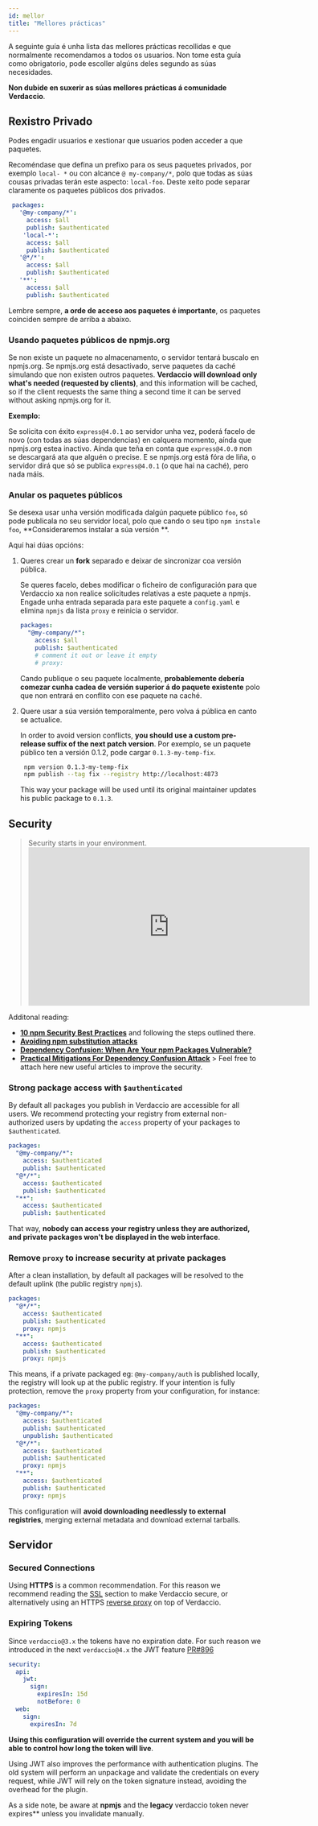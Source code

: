 ```yaml
---
id: mellor
title: "Mellores prácticas"
---
```


A seguinte guía é unha lista das mellores prácticas recollidas e que normalmente recomendamos a todos os usuarios. Non tome esta guía como obrigatorio, pode escoller algúns deles segundo as súas necesidades.

**Non dubide en suxerir as súas mellores prácticas á comunidade Verdaccio**.

## Rexistro Privado

Podes engadir usuarios e xestionar que usuarios poden acceder a que paquetes.

Recoméndase que defina un prefixo para os seus paquetes privados, por exemplo `local- *` ou con alcance `@ my-company/*`, polo que todas as súas cousas privadas terán este aspecto: `local-foo`. Deste xeito pode separar claramente os paquetes públicos dos privados.

```yaml
 packages:
   '@my-company/*':
     access: $all
     publish: $authenticated
    'local-*':
     access: $all
     publish: $authenticated
   '@*/*':
     access: $all
     publish: $authenticated
   '**':
     access: $all
     publish: $authenticated
```

Lembre sempre, **a orde de acceso aos paquetes é importante**, os paquetes coinciden sempre de arriba a abaixo.

### Usando paquetes públicos de npmjs.org

Se non existe un paquete no almacenamento, o servidor tentará buscalo en npmjs.org. Se npmjs.org está desactivado, serve paquetes da caché simulando que non existen outros paquetes. **Verdaccio will download only what's needed (requested by clients)**, and this information will be cached, so if the client requests the same thing a second time it can be served without asking npmjs.org for it.

**Exemplo:**

Se solicita con éxito `express@4.0.1` ao servidor unha vez, poderá facelo de novo (con todas as súas dependencias) en calquera momento, aínda que npmjs.org estea inactivo. Aínda que teña en conta que `express@4.0.0` non se descargará ata que alguén o precise. E se npmjs.org está fóra de liña, o servidor dirá que só se publica `express@4.0.1` (o que hai na caché), pero nada máis.

### Anular os paquetes públicos

Se desexa usar unha versión modificada dalgún paquete público `foo`, só pode publicala no seu servidor local, polo que cando o seu tipo `npm instale foo`, **Consideraremos instalar a súa versión **.

Aquí hai dúas opcións:

1. Queres crear un **fork** separado e deixar de sincronizar coa versión pública.

   Se queres facelo, debes modificar o ficheiro de configuración para que Verdaccio xa non realice solicitudes relativas a este paquete a npmjs. Engade unha entrada separada para este paquete a `config.yaml` e elimina `npmjs` da lista `proxy` e reinicia o servidor.

   ```yaml
   packages:
     "@my-company/*":
       access: $all
       publish: $authenticated
       # comment it out or leave it empty
       # proxy:
   ```

   Cando publique o seu paquete localmente, **probablemente debería comezar cunha cadea de versión superior á do paquete existente** polo que non entrará en conflito con ese paquete na caché.

2. Quere usar a súa versión temporalmente, pero volva á pública en canto se actualice.

   In order to avoid version conflicts, **you should use a custom pre-release suffix of the next patch version**. Por exemplo, se un paquete público ten a versión 0.1.2, pode cargar `0.1.3-my-temp-fix`.

   ```bash
    npm version 0.1.3-my-temp-fix
    npm publish --tag fix --registry http://localhost:4873
   ```

   This way your package will be used until its original maintainer updates his public package to `0.1.3`.

## Security

> Security starts in your environment. <iframe width="560" height="315" src="https://www.youtube.com/embed/qTRADSp3Hpo?enablejsapi=1" frameborder="0" allow="accelerometer; autoplay; encrypted-media; gyroscope; picture-in-picture" allowfullscreen mark="crwd-mark"></iframe>

Additonal reading:

- **[10 npm Security Best Practices](https://snyk.io/blog/ten-npm-security-best-practices/)** and following the steps outlined there.
- **[Avoiding npm substitution attacks](https://github.blog/2021-02-12-avoiding-npm-substitution-attacks/)**
- **[Dependency Confusion: When Are Your npm Packages Vulnerable?](https://blog.includesecurity.com/2021/02/dependency-confusion-when-are-your-npm-packages-vulnerable/)**
- **[Practical Mitigations For Dependency Confusion Attack](https://www.kernelcrypt.com/posts/depedency-confusion-explained/)** > Feel free to attach here new useful articles to improve the security.

### Strong package access with `$authenticated`

By default all packages you publish in Verdaccio are accessible for all users. We recommend protecting your registry from external non-authorized users by updating the `access` property of your packages to `$authenticated`.

```yaml
packages:
  "@my-company/*":
    access: $authenticated
    publish: $authenticated
  "@*/*":
    access: $authenticated
    publish: $authenticated
  "**":
    access: $authenticated
    publish: $authenticated
```

That way, **nobody can access your registry unless they are authorized, and private packages won't be displayed in the web interface**.

### Remove `proxy` to increase security at private packages

After a clean installation, by default all packages will be resolved to the default uplink (the public registry `npmjs`).

```yaml
packages:
  "@*/*":
    access: $authenticated
    publish: $authenticated
    proxy: npmjs
  "**":
    access: $authenticated
    publish: $authenticated
    proxy: npmjs
```

This means, if a private packaged eg: `@my-company/auth` is published locally, the registry will look up at the public registry. If your intention is fully protection, remove the `proxy` property from your configuration, for instance:

```yaml
packages:
  "@my-company/*":
    access: $authenticated
    publish: $authenticated
    unpublish: $authenticated
  "@*/*":
    access: $authenticated
    publish: $authenticated
    proxy: npmjs
  "**":
    access: $authenticated
    publish: $authenticated
    proxy: npmjs
```

This configuration will **avoid downloading needlessly to external registries**, merging external metadata and download external tarballs.

## Servidor

### Secured Connections

Using **HTTPS** is a common recommendation. For this reason we recommend reading the [SSL](ssl.md) section to make Verdaccio secure, or alternatively using an HTTPS [reverse proxy](reverse-proxy.md) on top of Verdaccio.

### Expiring Tokens

Since `verdaccio@3.x` the tokens have no expiration date. For such reason we introduced in the next `verdaccio@4.x` the JWT feature [PR#896](https://github.com/verdaccio/verdaccio/pull/896)

```yaml
security:
  api:
    jwt:
      sign:
        expiresIn: 15d
        notBefore: 0
  web:
    sign:
      expiresIn: 7d
```

**Using this configuration will override the current system and you will be able to control how long the token will live**.

Using JWT also improves the performance with authentication plugins. The old system will perform an unpackage and validate the credentials on every request, while JWT will rely on the token signature instead, avoiding the overhead for the plugin.

As a side note, be aware at **npmjs** and the **legacy** verdaccio token never expires** unless you invalidate manually.
